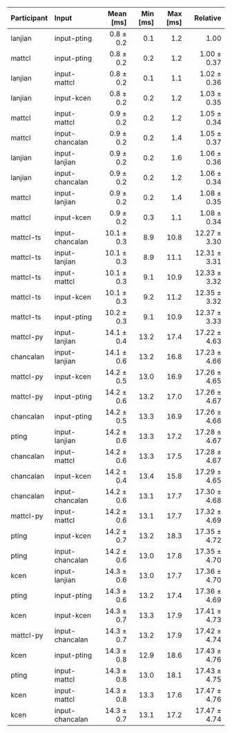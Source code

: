| Participant | Input | Mean [ms] | Min [ms] | Max [ms] | Relative |
|:---|:---|---:|---:|---:|---:|
| lanjian | input-pting | 0.8 ± 0.2 | 0.1 | 1.2 | 1.00 |
| mattcl | input-pting | 0.8 ± 0.2 | 0.2 | 1.2 | 1.00 ± 0.37 |
| lanjian | input-mattcl | 0.8 ± 0.2 | 0.1 | 1.1 | 1.02 ± 0.36 |
| lanjian | input-kcen | 0.8 ± 0.2 | 0.2 | 1.2 | 1.03 ± 0.35 |
| mattcl | input-mattcl | 0.9 ± 0.2 | 0.2 | 1.2 | 1.05 ± 0.34 |
| mattcl | input-chancalan | 0.9 ± 0.2 | 0.2 | 1.4 | 1.05 ± 0.37 |
| lanjian | input-lanjian | 0.9 ± 0.2 | 0.2 | 1.6 | 1.06 ± 0.36 |
| lanjian | input-chancalan | 0.9 ± 0.2 | 0.2 | 1.2 | 1.06 ± 0.34 |
| mattcl | input-lanjian | 0.9 ± 0.2 | 0.2 | 1.4 | 1.08 ± 0.35 |
| mattcl | input-kcen | 0.9 ± 0.2 | 0.3 | 1.1 | 1.08 ± 0.34 |
| mattcl-ts | input-chancalan | 10.1 ± 0.3 | 8.9 | 10.8 | 12.27 ± 3.30 |
| mattcl-ts | input-lanjian | 10.1 ± 0.3 | 8.9 | 11.1 | 12.31 ± 3.31 |
| mattcl-ts | input-mattcl | 10.1 ± 0.3 | 9.1 | 10.9 | 12.33 ± 3.32 |
| mattcl-ts | input-kcen | 10.1 ± 0.3 | 9.2 | 11.2 | 12.35 ± 3.32 |
| mattcl-ts | input-pting | 10.2 ± 0.3 | 9.1 | 10.9 | 12.37 ± 3.33 |
| mattcl-py | input-lanjian | 14.1 ± 0.4 | 13.2 | 17.4 | 17.22 ± 4.63 |
| chancalan | input-lanjian | 14.1 ± 0.6 | 13.2 | 16.8 | 17.23 ± 4.66 |
| mattcl-py | input-kcen | 14.2 ± 0.5 | 13.0 | 16.9 | 17.26 ± 4.65 |
| mattcl-py | input-pting | 14.2 ± 0.6 | 13.2 | 17.0 | 17.26 ± 4.67 |
| chancalan | input-pting | 14.2 ± 0.5 | 13.3 | 16.9 | 17.26 ± 4.66 |
| pting | input-lanjian | 14.2 ± 0.6 | 13.3 | 17.2 | 17.28 ± 4.67 |
| chancalan | input-mattcl | 14.2 ± 0.6 | 13.3 | 17.5 | 17.28 ± 4.67 |
| chancalan | input-kcen | 14.2 ± 0.4 | 13.4 | 15.8 | 17.29 ± 4.65 |
| chancalan | input-chancalan | 14.2 ± 0.6 | 13.1 | 17.7 | 17.30 ± 4.68 |
| mattcl-py | input-mattcl | 14.2 ± 0.6 | 13.1 | 17.7 | 17.32 ± 4.69 |
| pting | input-kcen | 14.2 ± 0.7 | 13.2 | 18.3 | 17.35 ± 4.72 |
| pting | input-chancalan | 14.2 ± 0.6 | 13.0 | 17.8 | 17.35 ± 4.70 |
| kcen | input-lanjian | 14.3 ± 0.6 | 13.0 | 17.7 | 17.36 ± 4.70 |
| pting | input-pting | 14.3 ± 0.6 | 13.2 | 17.4 | 17.36 ± 4.69 |
| kcen | input-kcen | 14.3 ± 0.7 | 13.3 | 17.9 | 17.41 ± 4.73 |
| mattcl-py | input-chancalan | 14.3 ± 0.7 | 13.2 | 17.9 | 17.42 ± 4.74 |
| kcen | input-pting | 14.3 ± 0.8 | 12.9 | 18.6 | 17.43 ± 4.76 |
| pting | input-mattcl | 14.3 ± 0.8 | 13.0 | 18.1 | 17.43 ± 4.75 |
| kcen | input-mattcl | 14.3 ± 0.8 | 13.3 | 17.6 | 17.47 ± 4.76 |
| kcen | input-chancalan | 14.3 ± 0.7 | 13.1 | 17.2 | 17.47 ± 4.74 |
